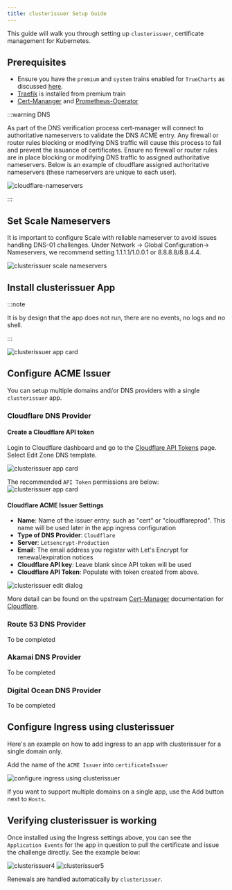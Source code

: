 ```yaml
---
title: clusterissuer Setup Guide
---
```


This guide will walk you through setting up `clusterissuer`, certificate management for Kubernetes.

## Prerequisites

- Ensure you have the `premium` and `system` trains enabled for `TrueCharts` as discussed [here](/manual/SCALE/guides/getting-started#adding-truecharts).
- [Traefik](/charts/premium/traefik/) is installed from premium train
- [Cert-Mananger](/charts/system/cert-manager/) and [Prometheus-Operator](/charts/system/prometheus-operator/)

:::warning DNS

As part of the DNS verification process cert-manager will connect to authoritative nameservers to validate the DNS ACME entry. Any firewall or router rules blocking or modifying DNS traffic will cause this process to fail and prevent the issuance of certificates. Ensure no firewall or router rules are in place blocking or modifying DNS traffic to assigned authoritative nameservers. Below is an example of cloudflare assigned authoritative nameservers (these nameservers are unique to each user).

![cloudflare-nameservers](./img/cloudflare-nameservers.png)

:::

## Set Scale Nameservers

It is important to configure Scale with reliable nameserver to avoid issues handling DNS-01 challenges. Under Network -> Global Configuration-> Nameservers, we recommend setting 1.1.1.1/1.0.0.1 or 8.8.8.8/8.8.4.4.

![clusterissuer scale nameservers](./img/scale-network-nameserver.png)

## Install clusterissuer App

:::note

It is by design that the app does not run, there are no events, no logs and no shell.

:::

![clusterissuer app card](./img/clusterissuer2.png)

## Configure ACME Issuer

You can setup multiple domains and/or DNS providers with a single `clusterissuer` app.

### Cloudflare DNS Provider

#### Create a Cloudflare API token

Login to Cloudflare dashboard and go to the [Cloudflare API Tokens](https://dash.cloudflare.com/profile/api-tokens) page. Select Edit Zone DNS template.

![clusterissuer app card](./img/cf-apitokens-template.png)

The recommended `API Token` permissions are below:
![clusterissuer app card](./img/cf-apitokens-perms.png)

#### Cloudflare ACME Issuer Settings

- **Name**: Name of the issuer entry; such as "cert" or "cloudflareprod". This name will be used later in the app ingress configuration
- **Type of DNS Provider**: `Cloudflare`
- **Server**: `Letsencrypt-Production`
- **Email**: The email address you register with Let's Encrypt for renewal/expiration notices
- **Cloudflare API key**: Leave blank since API token will be used
- **Cloudflare API Token**: Populate with token created from above.

![clusterissuer edit dialog](./img/clusterissuer-appconfig.png)

More detail can be found on the upstream [Cert-Manager](https://cert-manager.io/) documentation for [Cloudflare](https://cert-manager.io/docs/configuration/acme/dns01/cloudflare/).

### Route 53 DNS Provider

To be completed

### Akamai DNS Provider

To be completed

### Digital Ocean DNS Provider

To be completed

## Configure Ingress using clusterissuer

Here's an example on how to add ingress to an app with clusterissuer for a single domain only.

Add the name of the `ACME Issuer` into `certificateIssuer`

![configure ingress using clusterissuer ](./img/clusterissuer-ingressconfig.png)

If you want to support multiple domains on a single app, use the Add button next to `Hosts`.

## Verifying clusterissuer is working

Once installed using the Ingress settings above, you can see the `Application Events` for the app in question to pull the certificate and issue the challenge directly. See the example below:

![clusterissuer4](./img/clusterissuer4.png)
![clusterissuer5](./img/clusterissuer5.png)

Renewals are handled automatically by `clusterissuer`.
